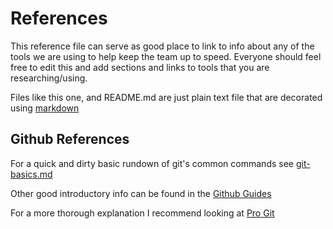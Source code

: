 # References

This reference file can serve as good place to link to info about any of the tools we are using to help keep the team up to speed. Everyone should feel free to edit this and add sections and links to tools that you are researching/using.

Files like this one, and README.md are just plain text file that are decorated using [markdown](https://github.com/adam-p/markdown-here/wiki/Markdown-Cheatsheet)

## Github References

For a quick and dirty basic rundown of git's common commands see [git-basics.md](/git-basics.md)

Other good introductory info can be found in the [Github Guides](https://guides.github.com/)

For a more thorough explanation I recommend looking at [Pro Git](https://git-scm.com/book/en/v2)






